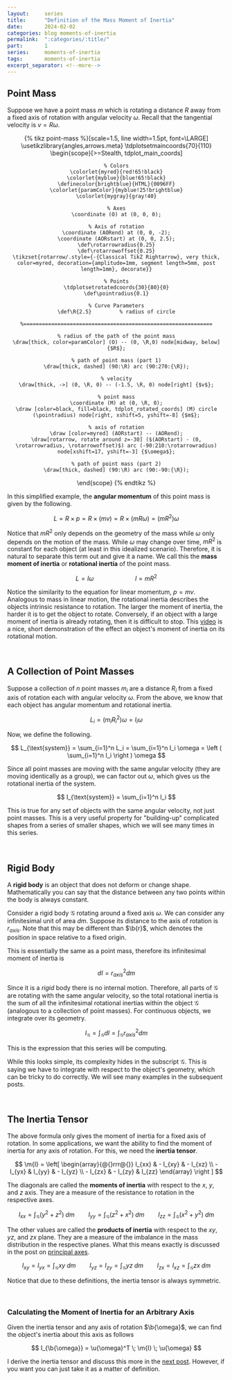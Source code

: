 ```yaml
---
layout:     series
title:      "Definition of the Mass Moment of Inertia"
date:       2024-02-02
categories: blog moments-of-inertia
permalink:  ":categories/:title/"
part:       1
series:     moments-of-inertia
tags:       moments-of-inertia
excerpt_separator: <!--more-->
---
```


<!-- https://ocw.mit.edu/courses/16-07-dynamics-fall-2009/dd277ec654440f4c2b5b07d6c286c3fd_MIT16_07F09_Lec26.pdf -->

## Point Mass

Suppose we have a point mass $m$ which is rotating a distance $R$ away from a fixed axis of rotation with angular velocity $\omega$. Recall that the tangential velocity is $v = R\omega$.

<center>
{% tikz point-mass %}[scale=1.5, line width=1.5pt, font=\LARGE]
\usetikzlibrary{angles,arrows.meta}
\tdplotsetmaincoords{70}{110}
\begin{scope}[>=Stealth, tdplot_main_coords]
    
    % Colors
    \colorlet{myred}{red!65!black}
    \colorlet{myblue}{blue!65!black}
    \definecolor{brightblue}{HTML}{0096FF}
    \colorlet{paramColor}{myblue!25!brightblue}
    \colorlet{mygray}{gray!40}

    % Axes
    \coordinate (O) at (0, 0, 0);

    % Axis of rotation
    \coordinate (AORend) at (0, 0, -2);
    \coordinate (AORstart) at (0, 0, 2.5);
    \def\rotarrowradius{0.25}
    \def\rotarrowoffset{0.25}
    \tikzset{rotarrow/.style={-{Classical TikZ Rightarrow}, very thick, color=myred, decoration={amplitude=1mm, segment length=5mm, post length=1mm}, decorate}}

    % Points
    \tdplotsetrotatedcoords{30}{80}{0}
    \def\pointradius{0.1}

    % Curve Parameters
    \def\R{2.5}         % radius of circle

    %=============================================================

    % radius of the path of the point mass
    \draw[thick, color=paramColor] (O) -- (0, \R,0) node[midway, below] {$R$};

    % path of point mass (part 1)
    \draw[thick, dashed] (90:\R) arc (90:270:{\R});

    % velocity
    \draw[thick, ->] (0, \R, 0) -- (-1.5, \R, 0) node[right] {$v$};

    % point mass
    \coordinate (M) at (0, \R, 0);
    \draw [color=black, fill=black, tdplot_rotated_coords] (M) circle (\pointradius) node[right, xshift=5, yshift=-8] {$m$};

    % axis of rotation
    \draw [color=myred] (AORstart) -- (AORend);
    \draw[rotarrow, rotate around z=-30] ($(AORstart) - (0, \rotarrowradius, \rotarrowoffset)$) arc (-90:210:\rotarrowradius) node[xshift=17, yshift=-3] {$\omega$};

    % path of point mass (part 2)
    \draw[thick, dashed] (90:\R) arc (90:-90:{\R});

\end{scope}
{% endtikz %}
</center>

In this simplified example, the **angular momentum** of this point mass is given by the following.

$$
L = R \times p = R \times (m v) = R \times (m R \omega) = (m R^2) \omega
$$

Notice that $m R^2$ only depends on the geometry of the mass while $\omega$ only depends on the motion of the mass. While $\omega$ may change over time, $m R^2$ is constant for each object (at least in this idealized scenario). Therefore, it is natural to separate this term out and give it a name. We call this the **mass moment of inertia** or **rotational inertia** of the point mass.

$$
L = I \omega
\qquad\qquad\qquad
I = m R^2
$$

Notice the similarity to the equation for linear momentum, $p = mv$. Analogous to mass in linear motion, the rotational inertia describes the objects intrinsic resistance to rotation. The larger the moment of inertia, the harder it is to get the object to rotate. Conversely, if an object with a large moment of inertia is already rotating, then it is difficult to stop. This [video](https://www.youtube.com/watch?v=NsKIPa4Fnfo) is a nice, short demonstration of the effect an object's moment of inertia on its rotational motion.

<br>

## A Collection of Point Masses

Suppose a collection of $n$ point masses $m_i$ are a distance $R_i$ from a fixed axis of rotation each with angular velocity $\omega$. From the above, we know that each object has angular momentum and rotational inertia.

$$
L_i = (m_i R_i^2) \omega = I_i \omega
$$

Now, we define the following.

$$
L_{\text{system}} = \sum_{i=1}^n L_i = \sum_{i=1}^n I_i \omega = \left ( \sum_{i=1}^n I_i \right ) \omega
$$

Since all point masses are moving with the same angular velocity (they are moving identically as a group), we can factor out $\omega$, which gives us the rotational inertia of the system.

$$
I_{\text{system}} = \sum_{i=1}^n I_i
$$

This is true for any set of objects with the same angular velocity, not just point masses. This is a very useful property for "building-up" complicated shapes from a series of smaller shapes, which we will see many times in this series.

<br>

## Rigid Body

A **rigid body** is an object that does not deform or change shape. Mathematically you can say that the distance between any two points within the body is always constant.

Consider a rigid body $\mathcal{G}$ rotating around a fixed axis $\omega$. We can consider any infinitesimal unit of area $dm$. Suppose its distance to the axis of rotation is $r_{axis}$. Note that this may be different than $\b{r}$, which denotes the position in space relative to a fixed origin. 

This is essentially the same as a point mass, therefore its infinitesimal moment of inertia is 

$$
dI = r_{axis}^2 dm
$$

Since it is a _rigid_ body there is no internal motion. Therefore, all parts of $\mathcal{G}$ are rotating with the same angular velocity, so the total rotational inertia is the sum of all the infinitesimal rotational inertias within the object $\mathcal{G}$ (analogous to a collection of point masses). For continuous objects, we integrate over its geometry.

$$
I_{\mathcal{G}} = \int_{\mathcal{G}} dI = \int_{\mathcal{G}} r_{axis}^2 dm
$$

This is the expression that this series will be computing.

While this looks simple, its complexity hides in the subscript $\mathcal{G}$. This is saying we have to integrate with respect to the object's geometry, which can be tricky to do correctly. We will see many examples in the subsequent posts.

<br>

## The Inertia Tensor

The above formula only gives the moment of inertia for a fixed axis of rotation. In some applications, we want the ability to find the moment of inertia for any axis of rotation. For this, we need the **inertia tensor**. 

$$
\m{I} = \left[ \begin{array}{@{}rrr@{}}
      I_{xx} & - I_{xy} & - I_{xz} \\
    - I_{yx} &   I_{yy} & - I_{yz} \\
    - I_{zx} & - I_{zy} &   I_{zz}
\end{array} \right ]
$$

The diagonals are called the **moments of inertia** with respect to the $x$, $y$, and $z$ axis. They are a measure of the resistance to rotation in the respective axes.

$$
I_{xx} = \int_{\mathcal{G}} (y^2 + z^2) \; dm
\qquad
I_{yy} = \int_{\mathcal{G}} (z^2 + x^2) \; dm
\qquad
I_{zz} = \int_{\mathcal{G}} (x^2 + y^2) \; dm
$$

The other values are called the **products of inertia** with respect to the $xy$, $yz$, and $zx$ plane. They are a measure of the imbalance in the mass distribution in the respective planes. What this means exactly is discussed in the post on [principal axes](/blog/moments-of-inertia/principal-axes).

$$
I_{xy} = I_{yx} = \int_{\mathcal{G}} xy \; dm
\qquad
I_{yz} = I_{zy} = \int_{\mathcal{G}} yz \; dm
\qquad
I_{zx} = I_{xz} = \int_{\mathcal{G}} zx \; dm
$$

Notice that due to these definitions, the inertia tensor is always symmetric.

<br>

### Calculating the Moment of Inertia for an Arbitrary Axis

Given the inertia tensor and any axis of rotation $\b{\omega}$, we can find the object's inertia about this axis as follows

$$
I_{\b{\omega}} = \u{\omega}^T \; \m{I} \; \u{\omega}
$$

I derive the inertia tensor and discuss this more in the [next post](/blog/moments-of-inertia/inertia-tensor-derivation). However, if you want you can just take it as a matter of definition.

<!-- Let $\b{r}$ denote the position of a point on an object relative to a fixed origin. Let $\u{\omega}$ represent the direction of the fixed axis of rotation. Then, the moment of inertia is defined as the following.

$$
I = \int_{\mathcal{G}} \lvert \b{r} \times \u{\omega} \rvert^2 \; dm
$$

However, other resources typically don't express this in terms of vectors. You will instead see the following definition, where $r_{axis} = \lvert \b{r} \times \u{\omega} \rvert$ is the distance of a given point in the object from the axis of rotation.

$$
I = \int_{\mathcal{G}} r_{axis}^2 \; dm
$$

More annoyingly, resources online will neglect the subscript and simply write $I = \int r^2 \; dm$. I think this is terrible notation because it's very easy to conflate this with the position vector $\boldsymbol{r}$. Thus, I will always include a subscript.

When evaluating the moment of inertia integral, we need to do the following

$$
I = \int_{\mathcal{G}} r_{axis}^2 \; (\lambda(\b{r}) \; d\ell)
\qquad
I = \int_{\mathcal{G}} r_{axis}^2 \; (\sigma(\b{r}) \; dA)
\qquad
I = \int_{\mathcal{G}} r_{axis}^2 \; (\rho(\b{r}) \; dV)
$$

And we will always assume a uniform mass density. Therefore, 

$$
I = \lambda \cdot \int_{\mathcal{G}} r_{axis}^2 \; d\ell
\qquad
I = \sigma \cdot \int_{\mathcal{G}} r_{axis}^2 \; dA
\qquad
I = \rho \cdot \int_{\mathcal{G}} r_{axis}^2 \; dV
$$

In the above, we have assumed a fixed axis of rotation $\omega$. However, to fully describe an object's moment of inertia, we define the following a **inertia tensor**, which can be used to find the moment of inertia about any axis of rotation.

$$
I = \left[ \begin{array}{@{}rrr@{}}
     I_{xx}  & -I_{xy}  & -I_{xz} \\
    -I_{yx}  &  I_{yy}  & -I_{yz} \\
    -I_{zx}  & -I_{zy}  & I_{zz}
\end{array} \right ]
$$

The diagonals are the **moments of inertia with respect to the x, y and z axis**. You can see that it is precisely the square distance to each respective axis.

$$
I_{xx} = \int_{\mathcal{G}} (y^2 + z^2) \; dm
\qquad
I_{yy} = \int_{\mathcal{G}} (z^2 + x^2) \; dm
\qquad
I_{zz} = \int_{\mathcal{G}} (x^2 + y^2) \; dm
$$

The other values are called the **products of inertia**. They are a measure of the imbalance in the mass distribution.

$$
I_{xy} = I_{yx} = \int_{\mathcal{G}} xy \; dm
\qquad
I_{yz} = I_{zy} = \int_{\mathcal{G}} yz \; dm
\qquad
I_{zx} = I_{xz} = \int_{\mathcal{G}} zx \; dm
$$

For all of them. $I_{ij}$ means we are measuring the moment of inertia around the $i$-axis when the objects are rotated around the $j$-axis.

The **principal axis theorem** says it's always possible to find 3 mutually orthogonal axes such that the products of inertia are 0. In this series, I will always solve using the principle axes. Then you can use the $3\text{D}$ rotation matrices in order to get any other orientation



In order to translate the object, you can use the **parallel axis theorem**, which we will discuss in a [future post](/blog/moments-of-inertia/parallel-axis-theorem).

<br>

## Linearity of Moments

Another important property is the linearity of moments of inertia. If we can decompose an object into $n$ simpler geometries, then

$$
I = \sum_{i = 1}^n I_i
$$

In some ways this is an empirical result and thus does not have a proof. We can see why this fact follows from the integral definition.

$$
I_{\mathcal{G} + \mathcal{H}} = \int_{\mathcal{G} + \mathcal{H}} r_{\text{axis}}^2 \; dm = \int_{\mathcal{G}} r_{\text{axis}}^2 \; dm + \int_{\mathcal{H}} r_{\text{axis}}^2 \; dm = I_{\mathcal{G}} + I_{\mathcal{H}}
$$

If we have two geometries $\mathcal{G}$ and $\mathcal{H}$. We can either evaluate the integral on their concatenation $\mathcal{G} + \mathcal{H}$ or separately as two integrals. This is similar to the trivial property

$$
\int_{a}^b f(t) \; dt = \int_{a}^c f(t) \; dt + \int_{c}^b f(t) \; dt
$$

<br>

In a later post, we will prove the **parallel axis theorem** which allows you to calculate the moment of inertia after translating ...

Therefore, the strategy of this series is to find the moment of inertia values for very simple objects. Then using linearity and the parallel axis theorem, you can find the moments of inertia of more complicated systems without needing to calculate integrals.

<br>

If you let a rigid body roll down an incline, the one with the larger moment of inertia will roll slower.

The moment of inertia is **not** coordinate-dependent. In other words, it's translation invariant.

If the transformation matrix is $T$, then 

$$
I_{x', y', z'} = [T] [I_{x,y,z}] [T]^{T}
$$

where

$$
\b{r}' = [T] \b{r}
\qquad\text{and}\qquad
\b{r} = [T]^{-1} \b{r}'
$$

However, note that $[T]^{-1} = [T]^{T}$

### Generalized Parallel Axis Theorem

$$
I_{x', y', z'} = I_{x,y,z} + 
M \left [ \begin{array}{ccc}
    (y')^2 + (z')^2 & -(x')(y')  & -(x')(z') \\
    -(y')(x')  & (z')^2 + (x')^2 & -(y')(z') \\
    -(z')(x')  & -(z')(y')  & (x')^2 + (y')^2
\end{array} \right ]
$$ -->
